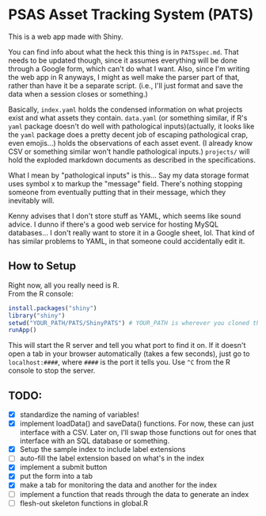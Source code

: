 # PSAS Asset Tracking System (PATS)
This is a web app made with Shiny. 

You can find info about what the heck this thing is in `PATSspec.md`.
That needs to be updated though, since it assumes everything will be done through a Google form, which can't do what I want. 
Also, since I'm writing the web app in R anyways, I might as well make the parser part of that, rather than have it be a separate script. (i.e., I'll just format and save the data when a session closes or something.)

Basically, `index.yaml` holds the condensed information on what projects exist and what assets they contain. 
`data.yaml` (or something similar, if R's `yaml` package doesn't do well with pathological inputs)(actually, it looks like the `yaml` package does a pretty decent job of escaping pathological crap, even emojis...) holds the observations of each asset event.
(I already know CSV or something similar won't handle pathological inputs.)
`projects/` will hold the exploded markdown documents as described in the specifications. 

What I mean by "pathological inputs" is this... Say my data storage format uses symbol x to markup the "message" field. There's nothing stopping someone from eventually putting that in their message, which they inevitably will.

Kenny advises that I don't store stuff as YAML, which seems like sound advice. I dunno if there's a good web service for hosting MySQL databases... I don't really want to store it in a Google sheet, lol. That kind of has similar problems to YAML, in that someone could accidentally edit it.

## How to Setup

Right now, all you really need is R.  
From the R console: 
```R
install.packages("shiny")
library("shiny")
setwd("YOUR_PATH/PATS/ShinyPATS") # YOUR_PATH is wherever you cloned this repo to
runApp()
```
This will start the R server and tell you what port to find it on. 
If it doesn't open a tab in your browser automatically (takes a few seconds), just go to `localhost:####`, where `####` is the port it tells you. 
Use `^C` from the R console to stop the server.

## TODO:
- [X] standardize the naming of variables!
- [X] implement loadData() and saveData() functions. For now, these can just interface with a CSV. Later on, I'll swap those functions out for ones that interface with an SQL database or something. 
- [X] Setup the sample index to include label extensions
- [ ] auto-fill the label extension based on what's in the index
- [X] implement a submit button
- [X] put the form into a tab
- [X] make a tab for monitoring the data and another for the index
- [ ] implement a function that reads through the data to generate an index
- [ ] flesh-out skeleton functions in global.R
